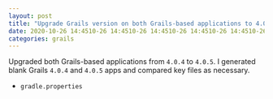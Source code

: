 ```yaml
---
layout: post
title: "Upgrade Grails version on both Grails-based applications to 4.0.5"
date: 2020-10-26 14:4510-26 14:4510-26 14:4510-26 14:4510-26 14:4510-26 14:4510-26 14:4510-26 14:4510-26 14:4510-26 14:45
categories: grails
---
```

Upgraded both Grails-based applications from `4.0.4` to `4.0.5`.  I generated
blank Grails `4.0.4` and `4.0.5` apps and compared key files as necessary.

* `gradle.properties`
